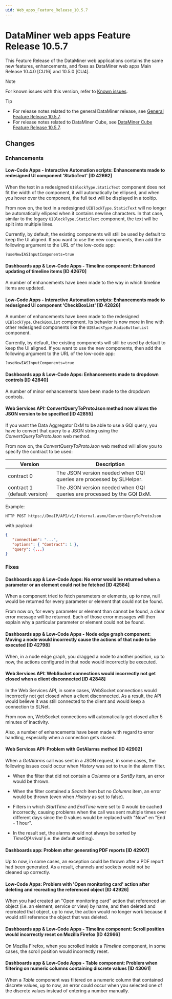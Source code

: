 ```yaml
---
uid: Web_apps_Feature_Release_10.5.7
---
```


# DataMiner web apps Feature Release 10.5.7

This Feature Release of the DataMiner web applications contains the same new features, enhancements, and fixes as DataMiner web apps Main Release 10.4.0 [CU16] and 10.5.0 [CU4].

> [!NOTE]
> For known issues with this version, refer to [Known issues](xref:Known_issues).

> [!TIP]
>
> - For release notes related to the general DataMiner release, see [General Feature Release 10.5.7](xref:General_Feature_Release_10.5.7).
> - For release notes related to DataMiner Cube, see [DataMiner Cube Feature Release 10.5.7](xref:Cube_Feature_Release_10.5.7).

## Changes

### Enhancements

#### Low-Code Apps - Interactive Automation scripts: Enhancements made to redesigned UI component 'StaticText' [ID 42662]

<!-- MR 10.4.0 [CU16] / 10.5.0 [CU4] - FR 10.5.7 -->

When the text in a redesigned `UIBlockType.StaticText` component does not fit the width of the component, it will automatically be ellipsed, and when you hover over the component, the full text will be displayed in a tooltip.

From now on, the text in a redesigned `UIBlockType.StaticText` will no longer be automatically ellipsed when it contains newline characters. In that case, similar to the legacy `UIBlockType.StaticText` component, the text will be split into multiple lines.

Currently, by default, the existing components will still be used by default to keep the UI aligned. If you want to use the new components, then add the following argument to the URL of the low-code app:

`?useNewIASInputComponents=true`

#### Dashboards app & Low-Code Apps - Timeline component: Enhanced updating of timeline items [ID 42670]

<!-- MR 10.4.0 [CU16] / 10.5.0 [CU4] - FR 10.5.7 -->

A number of enhancements have been made to the way in which timeline items are updated.

#### Low-Code Apps - Interactive Automation scripts: Enhancements made to redesigned UI component 'CheckBoxList' [ID 42826]

<!-- MR 10.4.0 [CU16] / 10.5.0 [CU4] - FR 10.5.7 -->

A number of enhancements have been made to the redesigned `UIBlockType.CheckBoxList` component. Its behavior is now more in line with other redesigned components like the `UIBlockType.RadioButtonList` component.

Currently, by default, the existing components will still be used by default to keep the UI aligned. If you want to use the new components, then add the following argument to the URL of the low-code app:

`?useNewIASInputComponents=true`

#### Dashboards app & Low-Code Apps: Enhancements made to dropdown controls [ID 42840]

<!-- MR 10.4.0 [CU16] / 10.5.0 [CU4] - FR 10.5.7 -->

A number of minor enhancements have been made to the dropdown controls.

#### Web Services API: ConvertQueryToProtoJson method now allows the JSON version to be specified [ID 42855]

<!-- MR 10.4.0 [CU16] / 10.5.0 [CU4] - FR 10.5.7 -->

If you want the Data Aggregator DxM to be able to use a GQI query, you have to convert that query to a JSON string using the *ConvertQueryToProtoJson* web method.

From now on, the *ConvertQueryToProtoJson* web method will allow you to specify the contract to be used:

| Version | Description |
|---------|-------------|
| contract 0 | The JSON version needed when GQI queries are processed by SLHelper. |
| contract 1 (default version) | The JSON version needed when GQI queries are processed by the GQI DxM. |

Example:

`HTTP POST https://DmaIP/API/v1/Internal.asmx/ConvertQueryToProtoJson`

with payload:

```json
{
   "connection": "...",
   "options": { "Contract": 1 },
   "query": {...}
}
```

### Fixes

#### Dashboards app & Low-Code Apps: No error would be returned when a parameter or an element could not be fetched [ID 42584]

<!-- MR 10.4.0 [CU16] / 10.5.0 [CU4] - FR 10.5.7 -->

When a component tried to fetch parameters or elements, up to now, null would be returned for every parameter or element that could not be found.

From now on, for every parameter or element than cannot be found, a clear error message will be returned. Each of those error messages will then explain why a particular parameter or element could not be found.

#### Dashboards app & Low-Code Apps - Node edge graph component: Moving a node would incorrectly cause the actions of that node to be executed [ID 42798]

<!-- MR 10.4.0 [CU16] / 10.5.0 [CU4] - FR 10.5.7 -->

When, in a node edge graph, you dragged a node to another position, up to now, the actions configured in that node would incorrectly be executed.

#### Web Services API: WebSocket connections would incorrectly not get closed when a client disconnected [ID 42848]

<!-- MR 10.4.0 [CU16] / 10.5.0 [CU4] - FR 10.5.7 -->

In the Web Services API, in some cases, WebSocket connections would incorrectly not get closed when a client disconnected. As a result, the API would believe it was still connected to the client and would keep a connection to SLNet.

From now on, WebSocket connections will automatically get closed after 5 minutes of inactivity.

Also, a number of enhancements have been made with regard to error handling, especially when a connection gets closed.

#### Web Services API: Problem with GetAlarms method [ID 42902]

<!-- MR 10.4.0 [CU16] / 10.5.0 [CU4] - FR 10.5.7 -->

When a *GetAlarms* call was sent in a JSON request, in some cases, the following issues could occur when *History* was set to true in the alarm filter.

- When the filter that did not contain a *Columns* or a *SortBy* item, an error would be thrown.

- When the filter contained a *Search* item but no *Columns* item, an error would be thrown (even when *History* as set to false).

- Filters in which *StartTime* and *EndTime* were set to 0 would be cached incorrectly, causing problems when the call was sent multiple times over different days since the 0 values would be replaced with "Now" en "End - 1 hour".

- In the result set, the alarms would not always be sorted by *TimeOfArrival* (i.e. the default setting).

#### Dashboards app: Problem after generating PDF reports [ID 42907]

<!-- MR 10.4.0 [CU16] / 10.5.0 [CU4] - FR 10.5.7 -->

Up to now, in some cases, an exception could be thrown after a PDF report had been generated. As a result, channels and sockets would not be cleaned up correctly.

#### Low-Code Apps: Problem with 'Open monitoring card' action after deleting and recreating the referenced object [ID 42926]

<!-- MR 10.4.0 [CU16] / 10.5.0 [CU4] - FR 10.5.7 -->

When you had created an "Open monitoring card" action that referenced an object (i.e. an element, service or view) by name, and then deleted and recreated that object, up to now, the action would no longer work because it would still reference the object that was deleted.

#### Dashboards app & Low-Code Apps - Timeline component: Scroll position would incorrectly reset on Mozilla Firefox [ID 42966]

<!-- MR 10.4.0 [CU16] / 10.5.0 [CU4] - FR 10.5.7 -->

On Mozilla Firefox, when you scrolled inside a *Timeline* component, in some cases, the scroll position would incorrectly reset.

#### Dashboards app & Low-Code Apps - Table component: Problem when filtering on numeric columns containing discrete values [ID 43061]

<!-- MR 10.4.0 [CU16] / 10.5.0 [CU4] - FR 10.5.7 [CU0] -->

When a *Table* component was filtered on a numeric column that contained discrete values, up to now, an error could occur when you selected one of the discrete values instead of entering a number manually.
